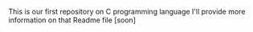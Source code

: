 This is our first repository on C programming language
I'll provide more information on that Readme file [soon]
